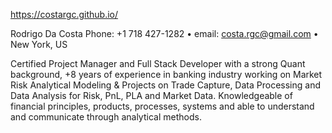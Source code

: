 https://costargc.github.io/

Rodrigo Da Costa
Phone: +1 718 427-1282 • email: costa.rgc@gmail.com • New York, US

Certified Project Manager and Full Stack Developer with a strong Quant background, +8 years of experience in banking industry working on Market Risk Analytical Modeling & Projects on Trade Capture, Data Processing and Data Analysis for Risk, PnL, PLA and Market Data. Knowledgeable of financial principles, products, processes, systems and able to understand and communicate through analytical methods.